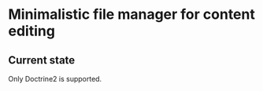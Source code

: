 Minimalistic file manager for content editing
=============================================

## Current state
Only Doctrine2 is supported.